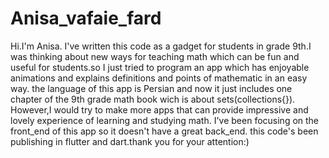 # Anisa_vafaie_fard
Hi.I'm Anisa.
I've written this code as a gadget for students in grade 9th.I was thinking about new ways for teaching math which 
can be fun and useful for students.so I just tried to program an app which has enjoyable animations and 
explains definitions and points of mathematic in an easy way.
the language of this app is Persian and now it just includes one chapter of the 9th grade math book
wich is about sets(collections{}).
However,I would try to make more apps that can provide impressive and lovely experience of learning and studying math.
I've been focusing on the front_end of this app so it doesn't have a great back_end.
this code's been publishing in flutter and dart.thank you for your attention:)
